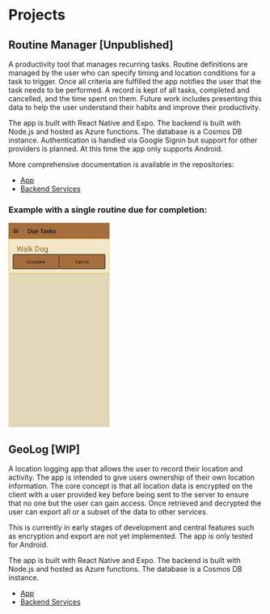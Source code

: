 

<!--
**albinso/albinso** is a ✨ _special_ ✨ repository because its `README.md` (this file) appears on your GitHub profile.

Here are some ideas to get you started:

- 🔭 I’m currently working on ...
- 🌱 I’m currently learning ...
- 👯 I’m looking to collaborate on ...
- 🤔 I’m looking for help with ...
- 💬 Ask me about ...
- 📫 How to reach me: ...
- 😄 Pronouns: ...
- ⚡ Fun fact: ...
-->

# Projects

## Routine Manager [Unpublished]

A productivity tool that manages recurring tasks. Routine definitions are managed by the user who can specify timing and location conditions for a task to trigger. Once all criteria are fulfilled the app notifies the user that the task needs to be performed. A record is kept of all tasks, completed and cancelled, and the time spent on them. Future work includes presenting this data to help the user understand their habits and improve their productivity.

The app is built with React Native and Expo. The backend is built with Node.js and hosted as Azure functions. The database is a Cosmos DB instance. Authentication is handled via Google Signin but support for other providers is planned. At this time the app only supports Android.

More comprehensive documentation is available in the repositories:
- [App](https://github.com/albinso/routine-app)
- [Backend Services](https://github.com/albinso/routine-api)


### Example with a single routine due for completion:

<img src="Screenshot_20230915_230159_Routine Manager.jpg" alt="drawing" width="200"/>

## GeoLog [WIP]

A location logging app that allows the user to record their location and activity. The app is intended to give users ownership of their own location information. The core concept is that all location data is encrypted on the client with a user provided key before being sent to the server to ensure that no one but the user can gain access. Once retrieved and decrypted the user can export all or a subset of the data to other services.

This is currently in early stages of development and central features such as encryption and export are not yet implemented. The app is only tested for Android.

The app is built with React Native and Expo. The backend is built with Node.js and hosted as Azure functions. The database is a Cosmos DB instance. 

- [App](https://github.com/albinso/geolog-app)
- [Backend Services](https://github.com/albinso/geolog-api)




